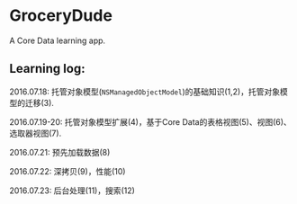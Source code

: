 # GroceryDude
A Core Data learning app.

## Learning log:

2016.07.18: 托管对象模型(`NSManagedObjectModel`)的基础知识(1,2)，托管对象模型的迁移(3).

2016.07.19-20: 托管对象模型扩展(4)，基于Core Data的表格视图(5)、视图(6)、选取器视图(7).

2016.07.21: 预先加载数据(8)

2016.07.22: 深拷贝(9)，性能(10)

2016.07.23: 后台处理(11)，搜索(12)
